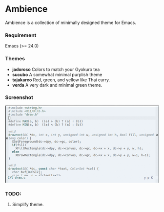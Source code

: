 # Ambience <WIP>

Ambience is a collection of minimally designed theme for Emacs.

### Requirement
Emacs (>= 24.0)

### Themes

- **jadoroso** Colors to match your Gyokuro tea
- **sucubo** A somewhat minimal purplish theme
- **tajakareo** Red, green, and yellow like Thai curry.
- **verda** A very dark and minimal green theme.

### Screenshot
![action!](imgs/animated.gif)

### TODO:
1. Simplify theme.